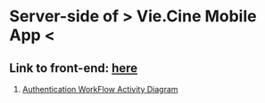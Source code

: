 # Server-side of > Vie.Cine Mobile App <

## Link to front-end: [here](https://github.com/uvnb195/Vie.Cine)

1. [Authentication WorkFlow Activity Diagram](https://drive.google.com/file/d/1Xi9W3FRwkH41zN3L8so0bYDOOnTEe_9f/view?usp=sharing)
